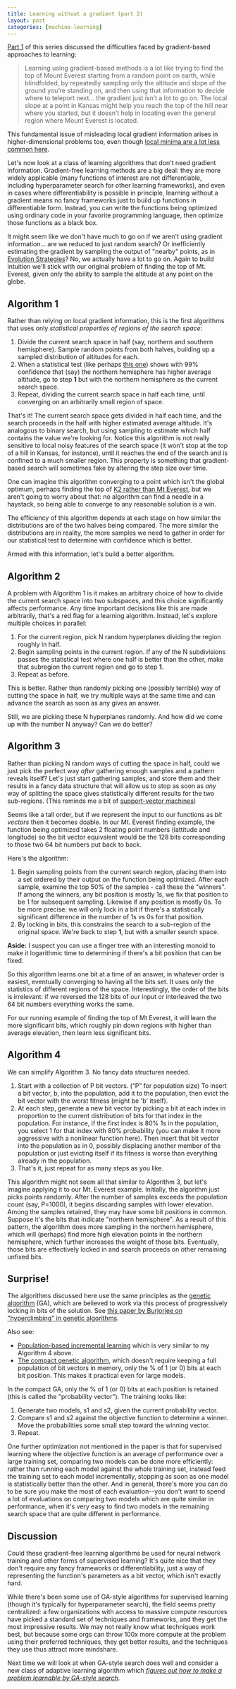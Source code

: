 ```yaml
---
title: Learning without a gradient (part 2)
layout: post
categories: [machine-learning]
---
```


[Part 1](/2019-07-06-learning-without-a-gradient) of this series discussed the difficulties faced by gradient-based approaches to learning: 

> Learning using gradient-based methods is a lot like trying to find the top of Mount Everest starting from a random point on earth, while blindfolded, by repeatedly sampling only the altitude and slope of the ground you’re standing on, and then using that information to decide where to teleport next... the gradient just isn’t a lot to go on. The local slope at a point in Kansas might help you reach the top of the hill near where you started, but it doesn’t help in locating even the general region where Mount Everest is located.

This fundamental issue of misleading local gradient information arises in higher-dimensional problems too, even though [local minima are a lot less common here](https://twitter.com/pchiusano/status/1181411170672136192).

Let's now look at a class of learning algorithms that don't need gradient information. Gradient-free learning methods are a big deal: they are more widely applicable (many functions of interest are not differentiable, including hyperparameter search for other learning frameworks), and even in cases where differentiability is possible in principle, learning without a gradient means no fancy frameworks just to build up functions in differentiable form. Instead, you can write the functions being optimized using ordinary code in your favorite programming language, then optimize those functions as a black box.

It might seem like we don't have much to go on if we aren't using gradient information... are we reduced to just random search? Or inefficiently estimating the gradient by sampling the output of "nearby" points, as in [Evolution Strategies](https://openai.com/blog/evolution-strategies/)? No, we actually have a lot to go on. Again to build intuition we'll stick with our original problem of finding the top of Mt. Everest, given only the ability to sample the altitude at any point on the globe.

## Algorithm 1

Rather than relying on local gradient information, this is the first algorithms that uses only _statistical properties of regions of the search space_:

1. Divide the current search space in half (say, northern and southern hemisphere). Sample random points from both halves, building up a sampled distribution of altitudes for each.
2. When a statistical test (like perhaps [this one](https://en.wikipedia.org/wiki/Kolmogorov–Smirnov_test)) shows with 99% confidence that (say) the northern hemisphere has higher average altitude, go to step __1__ but with the northern hemisphere as the current search space.
3. Repeat, dividing the current search space in half each time, until converging on an arbitrarily small region of space.

That's it! The current search space gets divided in half each time, and the search proceeds in the half with higher estimated average altitude. It's analogous to binary search, but using sampling to estimate which half contains the value we're looking for. Notice this algorithm is not really sensitive to local noisy features of the search space (it won't stop at the top of a hill in Kansas, for instance), until it reaches the end of the search and is confined to a much smaller region. This property is something that gradient-based search will sometimes fake by altering the step size over time.

One can imagine this algorithm converging to a point which isn't the global optimum, perhaps finding the top of [K2 rather than Mt Everest](https://en.wikipedia.org/wiki/List_of_highest_mountains_on_Earth), but we aren't going to worry about that: no algorithm can find a needle in a haystack, so being able to converge to any reasonable solution is a win.

The efficiency of this algorithm depends at each stage on how similar the distributions are of the two halves being compared. The more similar the distributions are in reality, the more samples we need to gather in order for our statistical test to determine with confidence which is better.

Armed with this information, let's build a better algorithm.

## Algorithm 2

A problem with Algorithm 1 is it makes an arbitrary choice of how to divide the current search space into two subspaces, and this choice significantly affects performance. Any time important decisions like this are made arbitrarily, that's a red flag for a learning algorithm. Instead, let's explore multiple choices in parallel:

1. For the current region, pick N random hyperplanes dividing the region roughly in half.
2. Begin sampling points in the current region. If any of the N subdivisions passes the statistical test where one half is better than the other, make that subregion the current region and go to step __1__.
3. Repeat as before.

This is better. Rather than randomly picking one (possibly terrible) way of cutting the space in half, we try multiple ways at the same time and can advance the search as soon as any gives an answer.

Still, we are picking these N hyperplanes randomly. And how did we come up with the number N anyway? Can we do better?

## Algorithm 3

Rather than picking N random ways of cutting the space in half, could we just pick the perfect way _after_ gathering enough samples and a pattern reveals itself? Let's just start gathering samples, and store them and their results in a fancy data structure that will allow us to stop as soon as _any_ way of splitting the space gives statistically different results for the two sub-regions. (This reminds me a bit of [support-vector machines](https://en.wikipedia.org/wiki/Support_vector_machine#Definition))

Seems like a tall order, but if we represent the input to our functions as _bit vectors_ then it becomes doable. In our Mt. Everest finding example, the function being optimized takes 2 floating point numbers (lattitude and longitude) so the bit vector equivalent would be the 128 bits corresponding to those two 64 bit numbers put back to back.

Here's the algorithm:

1. Begin sampling points from the current search region, placing them into a set ordered by their output on the function being optimized. After each sample, examine the top 50% of the samples - call these the "winners". If among the winners, any bit position is mostly 1s, we fix that position to be 1 for subsequent sampling. Likewise if any position is mostly 0s. To be more precise: we will only lock in a bit if there's a statistically significant difference in the number of 1s vs 0s for that position.
2. By locking in bits, this constrains the search to a sub-region of the original space. We're back to step __1__, but with a smaller search space.

__Aside:__ I suspect you can use a finger tree with an interesting monoid to make it logarithmic time to determining if there's a bit position that can be fixed.

So this algorithm learns one bit at a time of an answer, in whatever order is easiest, eventually converging to having all the bits set. It uses only the statistics of different regions of the space. Interestingly, the order of the bits is irrelevant: if we reversed the 128 bits of our input or interleaved the two 64 bit numbers everything works the same.

For our running example of finding the top of Mt Everest, it will learn the more significant bits, which roughly pin down regions with higher than average elevation, then learn less significant bits.

## Algorithm 4

We can simplify Algorithm 3. No fancy data structures needed.

1. Start with a collection of P bit vectors. (“P” for population size) To insert a bit vector, b, into the population, add it to the population, then evict the bit vector with the worst fitness (might be 'b' itself).
2. At each step, generate a new bit vector by picking a bit at each index in proportion to the current distribution of bits for that index in the population. For instance, if the first index is 80% 1s in the population, you select 1 for that index with 80% probability (you can make it more aggressive with a nonlinear function here). Then insert that bit vector into the population as in 0, possibly displacing another member of the population or just evicting itself if its fitness is worse than everything already in the population.
3. That's it, just repeat for as many steps as you like.

This algorithm might not seem all that similar to Algorithm 3, but let's imagine applying it to our Mt. Everest example. Initially, the algorithm just picks points randomly. After the number of samples exceeds the population count (say, P=1000), it begins discarding samples with lower elevation. Among the samples retained, they may have some bit positions in common. Suppose it's the bits that indicate "northern hemisphere". As a result of this pattern, the algorithm does more sampling in the northern hemisphere, which will (perhaps) find more high elevation points in the northern hemisphere, which further increases the weight of those bits. Eventually, those bits are effectively locked in and search proceeds on other remaining unfixed bits.

## Surprise!

The algorithms discussed here use the same principles as the [genetic algorithm](https://en.wikipedia.org/wiki/Genetic_algorithm) (GA), which are believed to work via this process of progressively locking in bits of the solution. See [this paper by Burjorjee on "hyperclimbing" in genetic algorithms](https://arxiv.org/abs/1204.3436).

Also see:

* [Population-based incremental learning](https://en.wikipedia.org/wiki/Population-based_incremental_learning) which is very similar to my Algorithm 4 above.
* [The compact genetic algorithm](https://pdfs.semanticscholar.org/4b0b/5733894ffc0b2968ddaab15d61751b87847a.pdf), which doesn't require keeping a full population of bit vectors in memory, only the % of 1 (or 0) bits at each bit position. This makes it practical even for large models.

In the compact GA, only the % of 1 (or 0) bits at each position is retained (this is called the "probability vector"). The training looks like:

1. Generate two models, s1 and s2, given the current probability vector.
2. Compare s1 and s2 against the objective function to determine a winner. Move the probabilities some small step toward the winning vector.
3. Repeat.

One further optimization not mentioned in the paper is that for supervised learning where the objective function is an average of performance over a large training set, comparing two models can be done more efficiently: rather than running each model against the whole training set, instead feed the training set to each model incrementally, stopping as soon as one model is statistically better than the other. And in general, there's more you can do to be sure you make the most of each evaluation--you don't want to spend a lot of evaluations on comparing two models which are quite similar in performance, when it's very easy to find two models in the remaining search space that are quite different in performance.

## Discussion 

Could these gradient-free learning algorithms be used for neural network training and other forms of supervised learning? It's quite nice that they don't require any fancy frameworks or differentiability, just a way of representing the function's parameters as a bit vector, which isn't exactly hard.

While there's been some use of GA-style algorithms for supervised learning (though it's typically for hyperparameter search), the field seems pretty centralized: a few organizations with access to massive compute resources have picked a standard set of techniques and frameworks, and they get the most impressive results. We may not really know what techniques work best, but because some orgs can throw 100x more compute at the problem using their preferred techniques, they get better results, and the techniques they use thus attract more mindshare.

Next time we will look at when GA-style search does well and consider a new class of adaptive learning algorithm which _[figures out how to make a problem learnable by GA-style search](/2019-10-07/learnability.html)_.
